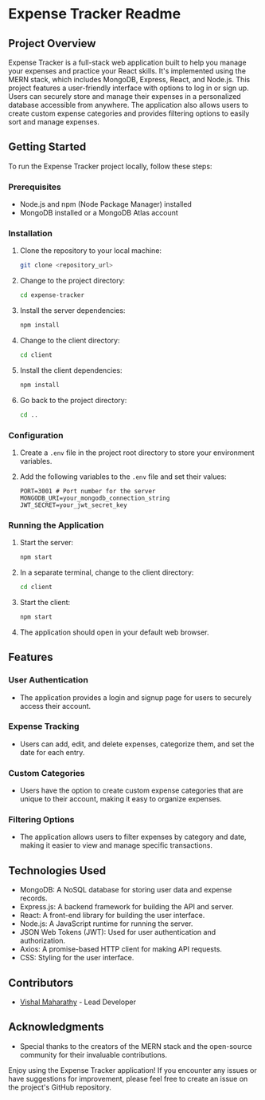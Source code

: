 # Expense Tracker Readme

## Project Overview
Expense Tracker is a full-stack web application built to help you manage your expenses and practice your React skills. It's implemented using the MERN stack, which includes MongoDB, Express, React, and Node.js. This project features a user-friendly interface with options to log in or sign up. Users can securely store and manage their expenses in a personalized database accessible from anywhere. The application also allows users to create custom expense categories and provides filtering options to easily sort and manage expenses.

## Getting Started
To run the Expense Tracker project locally, follow these steps:

### Prerequisites
- Node.js and npm (Node Package Manager) installed
- MongoDB installed or a MongoDB Atlas account

### Installation
1. Clone the repository to your local machine:

   ```bash
   git clone <repository_url>
   ```

2. Change to the project directory:

   ```bash
   cd expense-tracker
   ```

3. Install the server dependencies:

   ```bash
   npm install
   ```

4. Change to the client directory:

   ```bash
   cd client
   ```

5. Install the client dependencies:

   ```bash
   npm install
   ```

6. Go back to the project directory:

   ```bash
   cd ..
   ```

### Configuration
1. Create a `.env` file in the project root directory to store your environment variables.

2. Add the following variables to the `.env` file and set their values:

   ```
   PORT=3001 # Port number for the server
   MONGODB_URI=your_mongodb_connection_string
   JWT_SECRET=your_jwt_secret_key
   ```

### Running the Application
1. Start the server:

   ```bash
   npm start
   ```

2. In a separate terminal, change to the client directory:

   ```bash
   cd client
   ```

3. Start the client:

   ```bash
   npm start
   ```

4. The application should open in your default web browser.

## Features

### User Authentication
- The application provides a login and signup page for users to securely access their account.

### Expense Tracking
- Users can add, edit, and delete expenses, categorize them, and set the date for each entry.

### Custom Categories
- Users have the option to create custom expense categories that are unique to their account, making it easy to organize expenses.

### Filtering Options
- The application allows users to filter expenses by category and date, making it easier to view and manage specific transactions.

## Technologies Used
- MongoDB: A NoSQL database for storing user data and expense records.
- Express.js: A backend framework for building the API and server.
- React: A front-end library for building the user interface.
- Node.js: A JavaScript runtime for running the server.
- JSON Web Tokens (JWT): Used for user authentication and authorization.
- Axios: A promise-based HTTP client for making API requests.
- CSS: Styling for the user interface.

## Contributors
- [Vishal Maharathy](https://github.com/Vishal-Maharathy) - Lead Developer

## Acknowledgments
- Special thanks to the creators of the MERN stack and the open-source community for their invaluable contributions.

Enjoy using the Expense Tracker application! If you encounter any issues or have suggestions for improvement, please feel free to create an issue on the project's GitHub repository.

